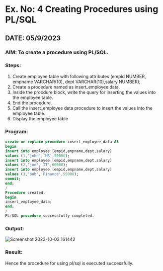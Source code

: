 # Ex. No: 4 Creating Procedures using PL/SQL

## DATE: 05/9/2023

### AIM: To create a procedure using PL/SQL.

### Steps:
1. Create employee table with following attributes (empid NUMBER, empname VARCHAR(10), dept VARCHAR(10),salary NUMBER);
2. Create a procedure named as insert_employee data.
3. Inside the procdure block, write the query for inserting the values into the employee table.
4. End the procedure.
5. Call the insert_employee data procedure to insert the values into the employee table.
6. Display the employee table

### Program:
```sql
create or replace procedure insert_employee_data AS
begin
insert into employee (empid,empname,dept,salary)
values (1,'john','HR',50000);
insert into employee (empid,empname,dept,salary)
values (2,'joe','IT',60000);
insert into employee (empid,empname,dept,salary)
values (3,'bob','Finance',55000);
commit;
end;
/
Procedure created.
begin
insert_employee_data;
end;
/
PL/SQL procedure successfully completed.

```
### Output:
![Screenshot 2023-10-03 161442](https://github.com/Adhithyaram29D/Ex-No-4-Creating-Procedures-using-PL-SQL/assets/119393540/326954a4-911d-4009-89e2-7f4253a49949)

### Result:
Hence the procedure for using pl/sql is executed successfully.
